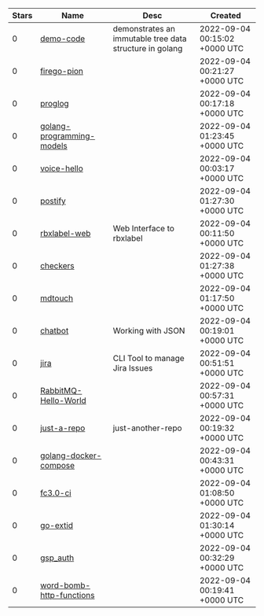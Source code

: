 | Stars | Name | Desc | Created | 
| ----- | ------- | ------------- | ------------- |
| 0 | [demo-code](https://github.com/knome/demo-code) | demonstrates an immutable tree data structure in golang | 2022-09-04 00:15:02 +0000 UTC |
| 0 | [firego-pion](https://github.com/Arti-Code/firego-pion) |  | 2022-09-04 00:21:27 +0000 UTC |
| 0 | [proglog](https://github.com/kouheiFujii/proglog) |  | 2022-09-04 00:17:18 +0000 UTC |
| 0 | [golang-programming-models](https://github.com/slhmy/golang-programming-models) |  | 2022-09-04 01:23:45 +0000 UTC |
| 0 | [voice-hello](https://github.com/vcase/voice-hello) |  | 2022-09-04 00:03:17 +0000 UTC |
| 0 | [postify](https://github.com/boushib/postify) |  | 2022-09-04 01:27:30 +0000 UTC |
| 0 | [rbxlabel-web](https://github.com/tomoconnor/rbxlabel-web) | Web Interface to rbxlabel | 2022-09-04 00:11:50 +0000 UTC |
| 0 | [checkers](https://github.com/Zireael26/checkers) |  | 2022-09-04 01:27:38 +0000 UTC |
| 0 | [mdtouch](https://github.com/nocch12/mdtouch) |  | 2022-09-04 01:17:50 +0000 UTC |
| 0 | [chatbot](https://github.com/RotimiFreq/chatbot) | Working with JSON | 2022-09-04 00:19:01 +0000 UTC |
| 0 | [jira](https://github.com/espinosajuanma/jira) | CLI Tool to manage Jira Issues | 2022-09-04 00:51:51 +0000 UTC |
| 0 | [RabbitMQ-Hello-World](https://github.com/AzyEdits/RabbitMQ-Hello-World) |  | 2022-09-04 00:57:31 +0000 UTC |
| 0 | [just-a-repo](https://github.com/Tunkert/just-a-repo) | just-another-repo | 2022-09-04 00:19:32 +0000 UTC |
| 0 | [golang-docker-compose](https://github.com/The-DarkWarrior/golang-docker-compose) |  | 2022-09-04 00:43:31 +0000 UTC |
| 0 | [fc3.0-ci](https://github.com/Better-Developer/fc3.0-ci) |  | 2022-09-04 01:08:50 +0000 UTC |
| 0 | [go-extid](https://github.com/jackc/go-extid) |  | 2022-09-04 01:30:14 +0000 UTC |
| 0 | [gsp_auth](https://github.com/polowis/gsp_auth) |  | 2022-09-04 00:32:29 +0000 UTC |
| 0 | [word-bomb-http-functions](https://github.com/Liberontissauri/word-bomb-http-functions) |  | 2022-09-04 00:19:41 +0000 UTC |

